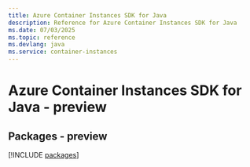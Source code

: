 ```yaml
---
title: Azure Container Instances SDK for Java
description: Reference for Azure Container Instances SDK for Java
ms.date: 07/03/2025
ms.topic: reference
ms.devlang: java
ms.service: container-instances
---
```

# Azure Container Instances SDK for Java - preview
## Packages - preview
[!INCLUDE [packages](container-instances-index.md)]
